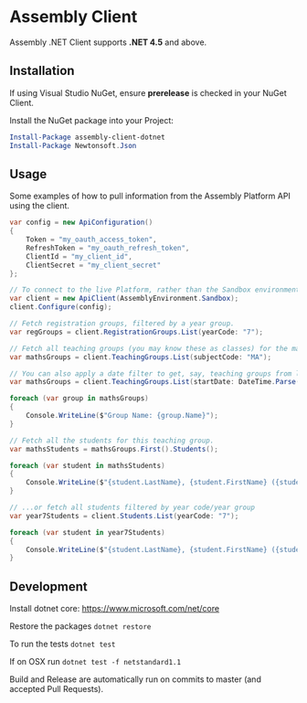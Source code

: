 # Assembly Client

Assembly .NET Client supports **.NET 4.5** and above.

## Installation

If using Visual Studio NuGet, ensure **prerelease** is checked in your NuGet Client.

Install the NuGet package into your Project:

```powershell
Install-Package assembly-client-dotnet
Install-Package Newtonsoft.Json
```

## Usage

Some examples of how to pull information from the Assembly Platform API using the client.

```c#
var config = new ApiConfiguration()
{
    Token = "my_oauth_access_token",
    RefreshToken = "my_oauth_refresh_token",
    ClientId = "my_client_id",
    ClientSecret = "my_client_secret"
};

// To connect to the live Platform, rather than the Sandbox environment, use simply: new ApiClient();
var client = new ApiClient(AssemblyEnvironment.Sandbox);
client.Configure(config);

// Fetch registration groups, filtered by a year group.
var regGroups = client.RegistrationGroups.List(yearCode: "7");

// Fetch all teaching groups (you may know these as classes) for the mathematics subject code.
var mathsGroups = client.TeachingGroups.List(subjectCode: "MA");

// You can also apply a date filter to get, say, teaching groups from last academic year or for another specific range of time.
var mathsGroups = client.TeachingGroups.List(startDate: DateTime.Parse("2016-09-01"), endDate: DateTime.Parse("2017-07-31"));

foreach (var group in mathsGroups)
{
    Console.WriteLine($"Group Name: {group.Name}");
}

// Fetch all the students for this teaching group.
var mathsStudents = mathsGroups.First().Students();

foreach (var student in mathsStudents)
{
    Console.WriteLine($"{student.LastName}, {student.FirstName} ({student.YearCode})");
}

// ...or fetch all students filtered by year code/year group
var year7Students = client.Students.List(yearCode: "7");

foreach (var student in year7Students)
{
    Console.WriteLine($"{student.LastName}, {student.FirstName} ({student.YearCode})");
}

```

## Development

Install dotnet core: https://www.microsoft.com/net/core

Restore the packages `dotnet restore`

To run the tests `dotnet test`

If on OSX run `dotnet test -f netstandard1.1`

Build and Release are automatically run on commits to master (and accepted Pull Requests).
